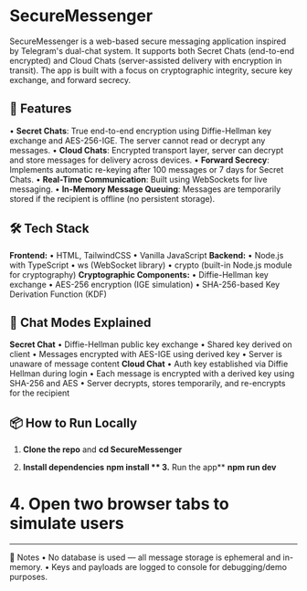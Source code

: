 # SecureMessenger
SecureMessenger is a web-based secure messaging application inspired by Telegram's dual-chat system. It supports both Secret Chats (end-to-end encrypted) and Cloud Chats (server-assisted delivery with encryption in transit). The app is built with a focus on cryptographic integrity, secure key exchange, and forward secrecy.

## 🚀 Features
•	**Secret Chats**: True end-to-end encryption using Diffie-Hellman key exchange and AES-256-IGE. The server cannot read or decrypt any messages.
•	**Cloud Chats**: Encrypted transport layer, server can decrypt and store messages for delivery across devices.
•	**Forward Secrecy**: Implements automatic re-keying after 100 messages or 7 days for Secret Chats.
•	**Real-Time Communication**: Built using WebSockets for live messaging.
•	**In-Memory Message Queuing**: Messages are temporarily stored if the recipient is offline (no persistent storage).

## 🛠 Tech Stack
**Frontend:**
•	HTML, TailwindCSS
•	Vanilla JavaScript
**Backend:**
•	Node.js with TypeScript
•	ws (WebSocket library)
•	crypto (built-in Node.js module for cryptography)
**Cryptographic Components:**
•	Diffie-Hellman key exchange
•	AES-256 encryption (IGE simulation)
•	SHA-256-based Key Derivation Function (KDF)

## 🔐 Chat Modes Explained
**Secret Chat**
•	Diffie-Hellman public key exchange
•	Shared key derived on client
•	Messages encrypted with AES-IGE using derived key
•	Server is unaware of message content
**Cloud Chat**
•	Auth key established via Diffie Hellman during login
•	Each message is encrypted with a derived key using SHA-256 and AES
•	Server decrypts, stores temporarily, and re-encrypts for the recipient

## 📦 How to Run Locally
1. **Clone the repo** and **cd SecureMessenger**

2. **Install dependencies**
**npm install
**
3.** Run the app**
**npm run dev**

# 4. Open two browser tabs to simulate users
________________________________________
📘 Notes
•	No database is used — all message storage is ephemeral and in-memory.
•	Keys and payloads are logged to console for debugging/demo purposes.

